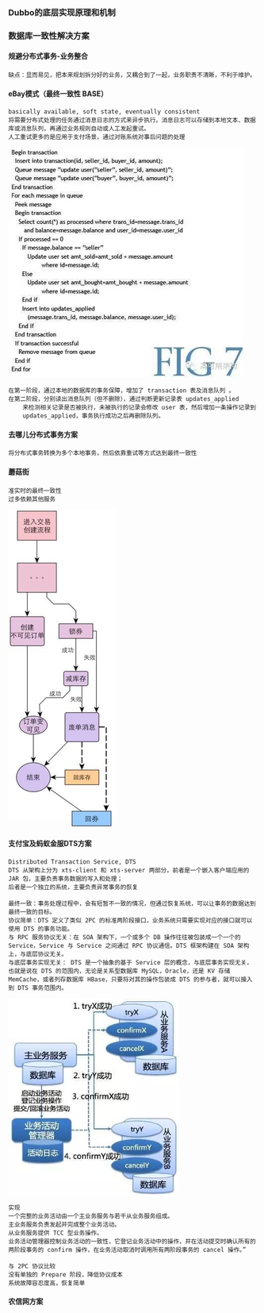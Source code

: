 ### Dubbo的底层实现原理和机制


### 数据库一致性解决方案

#### 规避分布式事务-业务整合
    缺点：显而易见，把本来规划拆分好的业务，又耦合到了一起，业务职责不清晰，不利于维护。
#### eBay模式（最终一致性 BASE）
    basically available, soft state, eventually consistent
    将需要分布式处理的任务通过消息日志的方式来异步执行。消息日志可以存储到本地文本、数据库或消息队列，再通过业务规则自动或人工发起重试。
    人工重试更多的是应用于支付场景，通过对账系统对事后问题的处理

   ![ebay](../images/base.jpeg)

    在第一阶段，通过本地的数据库的事务保障，增加了 transaction 表及消息队列 。
    在第二阶段，分别读出消息队列（但不删除），通过判断更新记录表 updates_applied
        来检测相关记录是否被执行，未被执行的记录会修改 user 表，然后增加一条操作记录到
        updates_applied，事务执行成功之后再删除队列。

#### 去哪儿分布式事务方案
    将分布式事务转换为多个本地事务，然后依靠重试等方式达到最终一致性

#### 蘑菇街
    准实时的最终一致性
    过多依赖其他服务

   ![蘑菇街](../images/mgj.jpeg)

#### 支付宝及蚂蚁金服DTS方案
    Distributed Transaction Service, DTS
    DTS 从架构上分为 xts-client 和 xts-server 两部分，前者是一个嵌入客户端应用的 JAR 包，主要负责事务数据的写入和处理；
    后者是一个独立的系统，主要负责异常事务的恢复

    最终一致：事务处理过程中，会有短暂不一致的情况，但通过恢复系统，可以让事务的数据达到最终一致的目标。
    协议简单：DTS 定义了类似 2PC 的标准两阶段接口，业务系统只需要实现对应的接口就可以使用 DTS 的事务功能。
    与 RPC 服务协议无关：在 SOA 架构下，一个或多个 DB 操作往往被包装成一个一个的 Service，Service 与 Service 之间通过 RPC 协议通信。DTS 框架构建在 SOA 架构上，与底层协议无关。
    与底层事务实现无关： DTS 是一个抽象的基于 Service 层的概念，与底层事务实现无关，也就是说在 DTS 的范围内，无论是关系型数据库 MySQL，Oracle，还是 KV 存储 MemCache，或者列存数据库 HBase，只要将对其的操作包装成 DTS 的参与者，就可以接入到 DTS 事务范围内。

   ![DTS](../images/dts.jpeg)

    实现
    一个完整的业务活动由一个主业务服务与若干从业务服务组成。
    主业务服务负责发起并完成整个业务活动。
    从业务服务提供 TCC 型业务操作。
    业务活动管理器控制业务活动的一致性，它登记业务活动中的操作，并在活动提交时确认所有的两阶段事务的 confirm 操作，在业务活动取消时调用所有两阶段事务的 cancel 操作。”

    与 2PC 协议比较
    没有单独的 Prepare 阶段，降低协议成本
    系统故障容忍度高，恢复简单

#### 农信网方案

